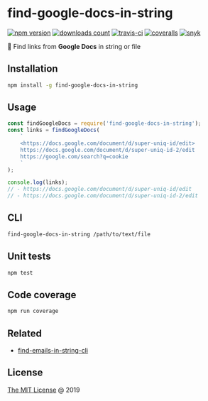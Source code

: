 # find-google-docs-in-string

[![npm version](https://badge.fury.io/js/find-google-docs-in-string.svg)](https://badge.fury.io/js/find-google-docs-in-string)
[![downloads count](https://img.shields.io/npm/dt/find-google-docs-in-string.svg)](https://www.npmjs.com/~piecioshka)
[![travis-ci](https://api.travis-ci.com/piecioshka/find-google-docs-in-string.svg?branch=master)](https://app.travis-ci.com/github/piecioshka/find-google-docs-in-string)
[![coveralls](https://coveralls.io/repos/github/piecioshka/find-google-docs-in-string/badge.svg?branch=master)](https://coveralls.io/github/piecioshka/find-google-docs-in-string?branch=master)
[![snyk](https://snyk.io/test/github/piecioshka/find-google-docs-in-string/badge.svg?targetFile=package.json)](https://snyk.io/test/github/piecioshka/find-google-docs-in-string?targetFile=package.json)

:hammer: Find links from **Google Docs** in string or file

## Installation

```bash
npm install -g find-google-docs-in-string
```

## Usage

```javascript
const findGoogleDocs = require('find-google-docs-in-string');
const links = findGoogleDocs(
    `
    <https://docs.google.com/document/d/super-uniq-id/edit>
    https://docs.google.com/document/d/super-uniq-id-2/edit
    https://google.com/search?q=cookie
    `
);

console.log(links);
// - https://docs.google.com/document/d/super-uniq-id/edit
// - https://docs.google.com/document/d/super-uniq-id-2/edit
```

## CLI

```bash
find-google-docs-in-string /path/to/text/file
```

## Unit tests

```bash
npm test
```

## Code coverage

```bash
npm run coverage
```

## Related

* [find-emails-in-string-cli](https://github.com/piecioshka/find-emails-in-string-cli)

## License

[The MIT License](http://piecioshka.mit-license.org) @ 2019
